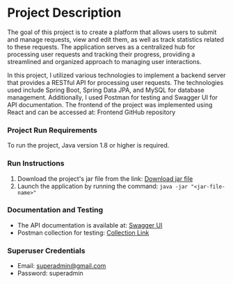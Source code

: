 # Project Description

The goal of this project is to create a platform that allows users to submit and manage requests, view and edit them, as well as track statistics related to these requests. The application serves as a centralized hub for processing user requests and tracking their progress, providing a streamlined and organized approach to managing user interactions.

In this project, I utilized various technologies to implement a backend server that provides a RESTful API for processing user requests. The technologies used include Spring Boot, Spring Data JPA, and MySQL for database management. Additionally, I used Postman for testing and Swagger UI for API documentation.
The frontend of the project was implemented using React and can be accessed at: Frontend GitHub repository

### Project Run Requirements

To run the project, Java version 1.8 or higher is required.

### Run Instructions

1. Download the project's jar file from the link: [Download jar file](https://drive.google.com/drive/folders/1wLT4YaB-8-hboHx0SfHjuykwS9u3Eu2I)
2. Launch the application by running the command: `java -jar "<jar-file-name>"`

### Documentation and Testing

* The API documentation is available at: [Swagger UI](http://localhost:6060/swagger-ui.html)
* Postman collection for testing: [Collection Link](https://api.postman.com/collections/22098491-8924aa9d-63ee-4c32-9ef1-8d6d737c035a?access_key=PMAT-01GW226VXYKK1DPAXYMB87QHYB)

### Superuser Credentials

* Email: superadmin@gmail.com
* Password: superadmin
